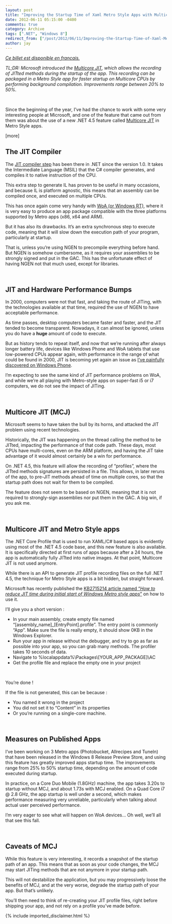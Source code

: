 ```yaml
---
layout: post
title: "Improving the Startup Time of Xaml Metro Style Apps with Multicore JIT"
date: 2012-06-11 05:15:00 -0400
comments: true
category: Archive
tags: [".NET", "Windows 8"]
redirect_from: ["/post/2012/06/11/Improving-the-Startup-Time-of-Xaml-Metro-Style-Apps-with-Multicore-JIT", "/post/2012/06/11/improving-the-startup-time-of-xaml-metro-style-apps-with-multicore-jit"]
author: jay
---
```

<!-- more -->
<p><em><a href="http://blogs.developpeur.org/jay/archive/2012/06/11/ameliorer-le-demarrage-des-applications-xaml-style-metro-avec-le-jit-multicoeurs.aspx">Ce billet est disponible en francais.</a></em></p>
<p><em>TL;DR: Microsoft introduced the <a href="http://msdn.microsoft.com/en-us/library/system.runtime.profileoptimization(v=vs.110).aspx">Multicore JIT</a>, which allows the recording of JITted methods during the startup of the app. This recording can be packaged in a Metro Style app for faster startup on Multicore CPUs by performing background compilation. Improvements range between 20% to 50%.</em></p>
<p>&nbsp;</p>
<p>Since the beginning of the year, I&rsquo;ve had the chance to work with some very interesting people at Microsoft, and one of the feature that came out from them was about the use of a new .NET 4.5 feature called <a href="http://msdn.microsoft.com/en-us/library/system.runtime.profileoptimization(v=vs.110).aspx">Multicore JIT</a> in Metro Style apps.</p>
<p>[more]</p>
<h2>The JIT Compiler</h2>
<p>The <a href="http://msdn.microsoft.com/en-us/library/ht8ecch6(v=vs.90).aspx">JIT compiler step</a> has been there in .NET since the version 1.0. It takes the Intermediate Language (MSIL) that the C# compiler generates, and compiles it to native instruction of the CPU.</p>
<p>This extra step to generate IL has proven to be useful in many occasions, and because IL is platform agnostic, this means that an assembly can be compiled once, and executed on multiple CPUs.</p>
<p>This has once again come very handy with <a href="http://windowsteamblog.com/windows/b/bloggingwindows/archive/2012/04/16/announcing-the-windows-8-editions.aspx">WoA (or Windows RT)</a>, where it is very easy to produce an app package compatible with the three platforms supported by Metro apps (x86, x64 and ARM).</p>
<p>But it has also its drawbacks. It&rsquo;s an extra synchronous step to execute code, meaning that it will slow down the execution path of your program, particularly at startup.</p>
<p>That is, unless you&rsquo;re using NGEN to precompile everything before hand. But NGEN is somehow cumbersome, as it requires your assemblies to be strongly signed and put in the GAC. This has the unfortunate effect of having NGEN not that much used, except for libraries.</p>
<p>&nbsp;</p>
<h2>JIT and Hardware Performance Bumps</h2>
<p>In 2000, computers were not that fast, and taking the route of JITing, with the technologies available at that time, required the use of NGEN to have acceptable performance.</p>
<p>As time passes, desktop computers became faster and faster, and the JIT tended to become transparent. Nowadays, it can almost be ignored, unless you do have a <strong>huge </strong>amount of code to execute.</p>
<p>But as history tends to repeat itself, and now that we&rsquo;re running after always longer battery life, devices like Windows Phone and WoA tablets that use low-powered CPUs appear again, with performance in the range of what could be found in 2000, JIT is becoming yet again an issue as <a href="http://www.jaylee.org/post/2011/12/02/WPDev-The-hidden-cost-of-IL-Jitting.aspx">I&rsquo;ve painfully discovered on Windows Phone</a>.</p>
<p>I&rsquo;m expecting to see the same kind of JIT performance problems on WoA, and while we&rsquo;re all playing with Metro-style apps on super-fast i5 or i7 computers, we do not see the impact of JITing.</p>
<p>&nbsp;</p>
<h2>Multicore JIT (MCJ)</h2>
<p>Microsoft seems to have taken the bull by its horns, and attacked the JIT problem using recent technologies.</p>
<p>Historically, the JIT was happening on the thread calling the method to be JITted, impacting the performance of that code path. These days, most CPUs have multi-cores, even on the ARM platform, and having the JIT take advantage of it would almost certainly be a win for performance.</p>
<p>On .NET 4.5, this feature will allow the recording of &ldquo;profiles&rdquo;, where the JITted methods signatures are persisted in a file. This allows, in later reruns of the app, to pre-JIT methods ahead of time on multiple cores, so that the startup path does not wait for them to be compiled.</p>
<p>The feature does not seem to be based on NGEN, meaning that it is not required to strongly-sign assemblies nor put them in the GAC. A big win, if you ask me.</p>
<p>&nbsp;</p>
<h2>Multicore JIT and Metro Style apps</h2>
<p>The .NET Core Profile that is used to run XAML/C# based apps is evidently using most of the .NET 4.5 code base, and this new feature is also available. It is specifically directed at first runs of apps because after a 24 hours, the app is automatically fully JITted into native images. At that point, Multicore JIT is not used anymore.</p>
<p>While there is an API to generate JIT profile recording files on the full .NET 4.5, the technique for Metro Style apps is a bit hidden, but straight forward.</p>
<p>Microsoft has recently published the <a href="http://support.microsoft.com/kb/2715214">KB2715214 article named &ldquo;<em>How to reduce JIT time during initial start of Windows Metro style apps</em>&rdquo;</a> on how to use it.</p>
<p>I&rsquo;ll give you a short version :</p>
<ul>
<li>In your main assembly, create empty file named &ldquo;[assembly_name]_[EntryPoint].profile&rdquo;. The entry point is commonly &ldquo;App&rdquo;. Make sure the file is really empty, it should show 0KB in the Windows Explorer.</li>
<li>Run your app in release without the debugger, and try to go as far as possible into your app, so you can grab many methods. The profiler takes 10 seconds of data.</li>
<li>Navigate to %localappdata%\Packages\[YOUR_APP_PACKAGE]\AC</li>
<li>Get the profile file and replace the empty one in your project</li>
</ul>
<p>&nbsp;</p>
<p>You&rsquo;re done !</p>
<p>If the file is not generated, this can be because :</p>
<ul>
<li>You named it wrong in the project</li>
<li>You did not set it to &ldquo;Content&rdquo; in its properties</li>
<li>Or you&rsquo;re running on a single-core machine.</li>
</ul>
<p>&nbsp;</p>
<h2>Measures on Published Apps</h2>
<p>I&rsquo;ve been working on 3 Metro apps (Photobucket, Allrecipes and TuneIn) that have been released in the Windows 8 Release Preview Store, and using this feature has greatly improved apps startup time. The improvements range from 25% to 50% startup time, depending on the amount of code executed during startup.</p>
<p>In practice, on a Core Duo Mobile (1.8GHz) machine, the app takes 3.20s to startup without MCJ, and about 1.73s with MCJ enabled. On a Quad Core i7 @ 2.8 GHz, the app startup is well under a second, which makes performance measuring very unreliable, particularly when talking about actual user perceived performance.</p>
<p>I&rsquo;m very eager to see what will happen on WoA devices&hellip; Oh well, we&rsquo;ll all that see this fall.</p>
<p>&nbsp;</p>
<h2>Caveats of MCJ</h2>
<p>While this feature is very interesting, it records a snapshot of the startup path of an app. This means that as soon as your code changes, the MCJ may start JITing methods that are not anymore in your startup path.</p>
<p>This will not destabilize the application, but you may progressively loose the benefits of MCJ, and at the very worse, degrade the startup path of your app. But that&rsquo;s unlikely.</p>
<p>You&rsquo;ll then need to think of re-creating your JIT profile files, right before shipping your app, and not rely on a profile you&rsquo;ve made before.</p>
{% include imported_disclaimer.html %}
